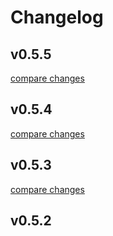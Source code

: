 # Changelog


## v0.5.5

[compare changes](https://github.com/isaact/nuxt-musicKit/compare/v0.5.4...v0.5.5)

## v0.5.4

[compare changes](https://github.com/isaact/nuxt-musicKit/compare/v0.5.3...v0.5.4)

## v0.5.3

[compare changes](https://github.com/isaact/nuxt-musicKit/compare/v0.5.2...v0.5.3)

## v0.5.2

